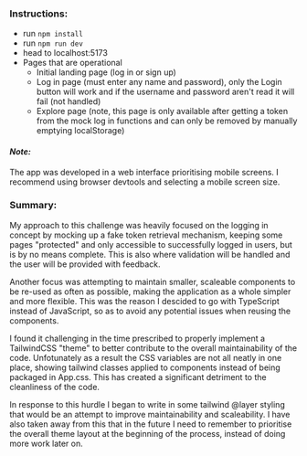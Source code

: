 ### Instructions:

- run `npm install`
- run `npm run dev`
- head to localhost:5173
- Pages that are operational
    - Initial landing page (log in or sign up)
    - Log in page (must enter any name and password), only the Login button will work and if the username and password aren't read it will fail (not handled)
    - Explore page (note, this page is only available after getting a token from the mock log in functions and can only be removed by manually emptying localStorage)

#### _Note:_ 
The app was developed in a web interface prioritising mobile screens. I recommend using browser devtools and selecting a mobile screen size.

### Summary:

My approach to this challenge was heavily focused on the logging in concept by mocking up a fake token retrieval mechanism, keeping some pages "protected" and only accessible to successfully logged in users, but is by no means complete. This is also where validation will be handled and the user will be provided with feedback.

Another focus was attempting to maintain smaller, scaleable components to be re-used as often as possible, making the application as a whole simpler and more flexible. This was the reason I descided to go with TypeScript instead of JavaScript, so as to avoid any potential issues when reusing the components.

I found it challenging in the time prescribed to properly implement a TailwindCSS "theme" to better contribute to the overall maintainability of the code. Unfotunately as a result the CSS variables are not all neatly in one place, showing tailwind classes applied to components instead of being packaged in App.css. This has created a significant detriment to the cleanliness of the code. 

In response to this hurdle I began to write in some tailwind @layer styling that would be an attempt to improve maintainability and scaleability. I have also taken away from this that in the future I need to remember to prioritise the overall theme layout at the beginning of the process, instead of doing more work later on.